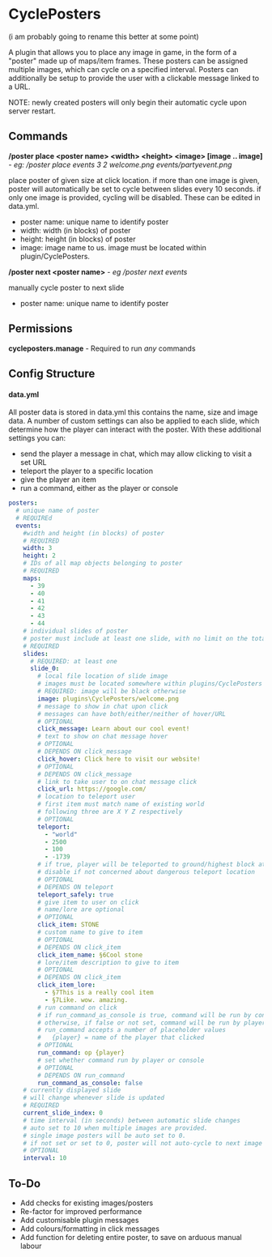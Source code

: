# CyclePosters

(i am probably going to rename this better at some point)

A plugin that allows you to place any image in game, in the form of a "poster" made up of maps/item frames. These
posters can be assigned multiple images, which can cycle on a specified interval. Posters can additionally be setup to
provide the user with a clickable message linked to a URL.

NOTE: newly created posters will only begin their automatic cycle upon server restart.

## Commands

**/poster place \<poster name> \<width> \<height> \<image> [image .. image]** - *eg: /poster place events 3 2 welcome.png events/partyevent.png*

place poster of given size at click location. if more than one image is given, poster will automatically be set to cycle
between slides every 10 seconds. if only one image is provided, cycling will be disabled. These can be edited in
data.yml.

* poster name: unique name to identify poster
* width: width (in blocks) of poster
* height: height (in blocks) of poster
* image: image name to us. image must be located within plugin/CyclePosters.

**/poster next \<poster name>** - *eg /poster next events*

manually cycle poster to next slide

* poster name: unique name to identify poster

## Permissions

**cycleposters.manage** - Required to run *any* commands

## Config Structure

#### data.yml

All poster data is stored in data.yml this contains the name, size and image data. A number of custom settings can also be applied to each slide, which determine how the player can interact with the poster. With these additional settings you can:
* send the player a message in chat, which may allow clicking to visit a set URL
* teleport the player to a specific location
* give the player an item
* run a command, either as the player or console

```yaml
posters:
  # unique name of poster
  # REQUIREd
  events:
    #width and height (in blocks) of poster
    # REQUIRED
    width: 3
    height: 2
    # IDs of all map objects belonging to poster
    # REQUIRED
    maps:
      - 39
      - 40
      - 41
      - 42
      - 43
      - 44
    # individual slides of poster
    # poster must include at least one slide, with no limit on the total amount
    # REQUIRED
    slides:
      # REQUIRED: at least one
      slide_0:
        # local file location of slide image
        # images must be located somewhere within plugins/CyclePosters
        # REQUIRED: image will be black otherwise
        image: plugins\CyclePosters/welcome.png
        # message to show in chat upon click
        # messages can have both/either/neither of hover/URL 
        # OPTIONAL
        click_message: Learn about our cool event!
        # text to show on chat message hover
        # OPTIONAL
        # DEPENDS ON click_message
        click_hover: Click here to visit our website!
        # OPTIONAL
        # DEPENDS ON click_message
        # link to take user to on chat message click
        click_url: https://google.com/        
        # location to teleport user
        # first item must match name of existing world
        # following three are X Y Z respectively
        # OPTIONAL
        teleport:
          - "world"
          - 2500
          - 100
          - -1739
        # if true, player will be teleported to ground/highest block at location
        # disable if not concerned about dangerous teleport location
        # OPTIONAL
        # DEPENDS ON teleport
        teleport_safely: true
        # give item to user on click
        # name/lore are optional
        # OPTIONAL
        click_item: STONE
        # custom name to give to item
        # OPTIONAL
        # DEPENDS ON click_item
        click_item_name: §6Cool stone
        # lore/item description to give to item
        # OPTIONAL
        # DEPENDS ON click_item
        click_item_lore:
          - §7This is a really cool item
          - §7Like. wow. amazing.
        # run command on click
        # if run_command_as_console is true, command will be run by console
        # otherwise, if false or not set, command will be run by player that clicked
        # run_command accepts a number of placeholder values
        #   {player} = name of the player that clicked
        # OPTIONAL
        run_command: op {player}
        # set whether command run by player or console
        # OPTIONAL
        # DEPENDS ON run_command
        run_command_as_console: false
    # currently displayed slide
    # will change whenever slide is updated
    # REQUIRED
    current_slide_index: 0
    # time interval (in seconds) between automatic slide changes
    # auto set to 10 when multiple images are provided. 
    # single image posters will be auto set to 0.
    # if not set or set to 0, poster will not auto-cycle to next image
    # OPTIONAL
    interval: 10
```

## To-Do

* Add checks for existing images/posters
* Re-factor for improved performance
* Add customisable plugin messages
* Add colours/formatting in click messages
* Add function for deleting entire poster, to save on arduous manual labour
